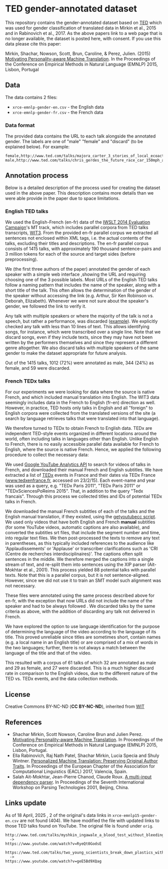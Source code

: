 # TED gender-annotated dataset

This repository contains the gender-annotated dataset based on [TED](https://ted.com) which was used for gender classification of translated data in Mirkin et al., 2015 and in Rabinovich et al., 2017.
As the above papers link to a web page that is no longer available, the dataset is posted here, with consent. If you use this data please cite this paper:

Mirkin, Shachar, Nowson, Scott, Brun, Caroline, & Perez, Julien. (2015) [Motivating Personality-aware Machine Translation](http://aclweb.org/anthology/D/D15/D15-1130). In the Proceedings of the Conference on Empirical Methods in Natural Language (EMNLP) 2015, Lisbon, Portugal

## Data

The data contains 2 files:

- `xrce-emnlp-gender-en.csv` - the English data
- `xrce-emnlp-gender-fr.csv` - the French data

### Data format

The provided data contains the URL to each talk alongside the annotated gender. The labels are one of "male" "female" and "discard" (to be explained below). For example:

```text
female,http://www.ted.com/talks/majora_carter_3_stories_of_local_ecoactivism
male,http://www.ted.com/talks/chris_gerdes_the_future_race_car_150mph_and_no_driver
```

## Annotation process

Below is a detailed description of the process used for creating the dataset used in the above paper. This description contains more details than we were able provide in the paper due to space limitations.

### English TED talks

We used the English-French (en-fr) data of the [IWSLT 2014 Evaluation Campaign](https://wit3.fbk.eu/2014-01)'s MT track, which includes parallel corpora from TED talks transcripts, [WIT3](https://wit3.fbk.eu). From the provided en-fr parallel corpus we extracted all sentences not enclosed within XML tags, i.e. the actual contents of the talks, excluding their titles and descriptions. The en-fr parallel corpus consists of 1415 talks, with approximately 190 thousand sentence-pairs and 3 million tokens for each of the source and target sides (before preprocessing).

We (the first three authors of the paper) annotated the gender of each speaker with a simple web interface ,showing the URL and requiring choosing one of the 3 possible labels. Most URLs of the English TED talks follow a naming pattern that includes the name of the speaker, along with a short title of the talk. This often allows the determination of the gender of the speaker without accessing the link (e.g. Arthur, Sir Ken Robinson vs. Deborah, Elizabeth). Whenever we were not sure about the speaker's gender, we followed the link to verify it.

Any talk with multiple speakers or where the majority of the talk is not a speech, but rather a performance, was discarded ([example](https://web.archive.org/web/20170428020659/http://www.ted.com/talks/raul_midon_plays_everybody_and_peace_on_earth)). We explicitly checked any talk with less than 10 lines of text. This allows identifying songs, for instance, which were transcribed over a single line. Note that we discard songs, even if they include texts, since they may have not been written by the performers themselves and since they represent a different genre altogether. We also discard talks with multiple speakers of the same gender to make the dataset appropriate for future analysis.

Out of the 1415 talks, 1012 (72%) were annotated as male, 344 (24%) as female, and 59 were discarded.

### French TEDx talks

For our experiments we were looking for data where the source is native French, and which included manual translation into English. The WIT3 data seemingly includes data in the French to English (fr-en) direction as well. However, in practice, TED hosts only talks in English and all "foreign" to English corpora were collected from the translated versions of the site (a search by language retrieves talks that were translated into that language).

We therefore turned to TEDx to obtain French to English data. TEDx are independent TED-style events organized in different locations around the world, often including talks in languages other than English. Unlike English to French, there is no easily accessible parallel data available for French to English, where the source is native French. Hence, we applied the following procedure to collect the necessary data:

We used [Google YouTube Analytics API](https://developers.google.com/youtube/analytics) to search for videos of talks in French, and downloaded their manual French and English subtitles. We have extracted a list of [TEDx](https://www.ted.com/watch/tedx-talks) events in France and their dates via TEDx France (www.tedxenfrance.fr, accessed on 23/2/15). Each event-name and year was used as a query, e.g. "TEDx Paris 2011", "TEDx Paris 2011" or "TEDxSciencesPoReims 2015". That, in addition to the query "Tedx francais". Through this process we collected titles and IDs of potential TEDx talks in French.

We downloaded the manual French subtitles of each of the talks and the English manual translation, if they existed, using the [getyoutubecc script](https://github.com/ihinojal/getyoutubecc).
We used only videos that have both English and French **manual** subtitles (for some YouTube videos, automatic captions are also available), and converted the subtitles srt files, that include the segment number and time, into regular text files.
We then post-processed the texts to remove any text in parentheses, as this typically included references to the audience like 'Applaudissements' or 'Applause' or transcriber clarifications such as 'CRI (Centre de recherches interdisciplinaires)'. The captions often split sentences in the middle. We therefore merged the captions into a single stream of text, and re-split them into sentences using the XIP parser (Ait-Mokhtar et al., 2001). This process yielded 88 potential talks with parallel texts. Note that this is a parallel corpus, but it is not sentence-aligned. However, since we did not use it to train an SMT model such alignment was not necessary.

These files were annotated using the same process described above for en-fr, with the exception that now URLs did not include the name of the speaker and had to be always followed . We discarded talks by the same criteria as above, with the addition of discarding any talk not delivered in French.

We have explored the option to use language identification for the purpose of determining the language of the video according to the language of its title. This proved unreliable since titles are sometimes short, contain names (e.g. a local name in an English title) or are comprised of a mix of words in the two languages; further, there is not always a match between the language of the title and that of the video.

This resulted with a corpus of 61 talks of which 32 are annotated as male and 29 as female, and 27 were discarded. This is a much higher discard rate in comparison to the English videos, due to the different nature of the TED vs. TEDx events, and the data collection methods.

## License

Creative Commons BY-NC-ND (**CC BY-NC-ND**), inherited from [WIT](https://wit3.fbk.eu/)

## References

- Shachar Mirkin, Scott Nowson, Caroline Brun and Julien Perez. [Motivating Personality-aware Machine Translation](http://aclweb.org/anthology/D/D15/D15-1130). In Proceedings of the Conference on Empirical Methods in Natural Language (EMNLP) 2015, Lisbon, Portugal.
- Ella Rabinovich, Raj Nath Patel, Shachar Mirkin, Lucia Specia and Shuly Wintner. [Personalized Machine Translation: Preserving Original Author Traits](https://aclanthology.org/E17-1101/). In Proceedings of the European Chapter of the Association for Computational Linguistics (EACL) 2017, Valencia, Spain.
- Salah Ait-Mokhtar, Jean-Pierre Chanod, Claude Roux. [A multi-input dependency parser](https://aclanthology.org/W01-1819/). In Proceedings of the Seventh International Workshop on Parsing Technologies 2001, Beijing, China.

## Links update

As of 18 April, 2025 , 2 of the original's data links in `xrce-emnlp15-gender-en.csv` are not found (404).
We have modified the file with updated links to those TED talks found on YouTube. The original file is found under `orig`.

```
http://www.ted.com/talks/myshkin_ingawale_a_blood_test_without_bleeding
  ->
https://www.youtube.com/watch?v=RyeQt0GodsE
```

```
https://www.ted.com/talks/two_young_scientists_break_down_plastics_with_bacteria
  ->
https://www.youtube.com/watch?v=geE5Bd9XQag
```
